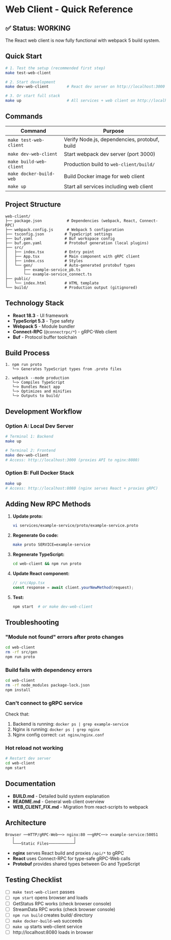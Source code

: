 # Web Client - Quick Reference

## ✅ Status: WORKING

The React web client is now fully functional with webpack 5 build system.

## Quick Start

```bash
# 1. Test the setup (recommended first step)
make test-web-client

# 2. Start development
make dev-web-client        # React dev server on http://localhost:3000

# 3. Or start full stack
make up                    # All services + web client on http://localhost:8080
```

## Commands

| Command | Purpose |
|---------|---------|
| `make test-web-client` | Verify Node.js, dependencies, protobuf, build |
| `make dev-web-client` | Start webpack dev server (port 3000) |
| `make build-web-client` | Production build to `web-client/build/` |
| `make docker-build-web` | Build Docker image for web client |
| `make up` | Start all services including web client |

## Project Structure

```
web-client/
├── package.json           # Dependencies (webpack, React, Connect-RPC)
├── webpack.config.js      # Webpack 5 configuration
├── tsconfig.json         # TypeScript settings
├── buf.yaml              # Buf workspace config
├── buf.gen.yaml          # Protobuf generation (local plugins)
├── src/
│   ├── index.tsx         # Entry point
│   ├── App.tsx           # Main component with gRPC client
│   ├── index.css         # Styles
│   └── gen/              # Auto-generated protobuf types
│       ├── example-service_pb.ts
│       └── example-service_connect.ts
├── public/
│   └── index.html        # HTML template
└── build/                # Production output (gitignored)
```

## Technology Stack

- **React 18.3** - UI framework
- **TypeScript 5.3** - Type safety
- **Webpack 5** - Module bundler
- **Connect-RPC** (`@connectrpc/*`) - gRPC-Web client
- **Buf** - Protocol buffer toolchain

## Build Process

```
1. npm run proto
   └─> Generates TypeScript types from .proto files

2. webpack --mode production
   └─> Compiles TypeScript
   └─> Bundles React app
   └─> Optimizes and minifies
   └─> Outputs to build/
```

## Development Workflow

### Option A: Local Dev Server
```bash
# Terminal 1: Backend
make up

# Terminal 2: Frontend
make dev-web-client
# Access: http://localhost:3000 (proxies API to nginx:8080)
```

### Option B: Full Docker Stack
```bash
make up
# Access: http://localhost:8080 (nginx serves React + proxies gRPC)
```

## Adding New RPC Methods

1. **Update proto:**
   ```bash
   vi services/example-service/proto/example-service.proto
   ```

2. **Regenerate Go code:**
   ```bash
   make proto SERVICE=example-service
   ```

3. **Regenerate TypeScript:**
   ```bash
   cd web-client && npm run proto
   ```

4. **Update React component:**
   ```typescript
   // src/App.tsx
   const response = await client.yourNewMethod(request);
   ```

5. **Test:**
   ```bash
   npm start  # or make dev-web-client
   ```

## Troubleshooting

### "Module not found" errors after proto changes
```bash
cd web-client
rm -rf src/gen
npm run proto
```

### Build fails with dependency errors
```bash
cd web-client
rm -rf node_modules package-lock.json
npm install
```

### Can't connect to gRPC service
Check that:
1. Backend is running: `docker ps | grep example-service`
2. Nginx is running: `docker ps | grep nginx`
3. Nginx config correct: `cat nginx/nginx.conf`

### Hot reload not working
```bash
# Restart dev server
cd web-client
npm start
```

## Documentation

- **BUILD.md** - Detailed build system explanation
- **README.md** - General web client overview
- **WEB_CLIENT_FIX.md** - Migration from react-scripts to webpack

## Architecture

```
Browser ──HTTP/gRPC-Web──> nginx:80 ──gRPC──> example-service:50051
   │                          │
   └───Static Files───────────┘
```

- **nginx** serves React build and proxies `/api/*` to gRPC
- **React** uses Connect-RPC for type-safe gRPC-Web calls
- **Protobuf** provides shared types between Go and TypeScript

## Testing Checklist

- [ ] `make test-web-client` passes
- [ ] `npm start` opens browser and loads
- [ ] GetStatus RPC works (check browser console)
- [ ] StreamData RPC works (check browser console)
- [ ] `npm run build` creates build/ directory
- [ ] `make docker-build-web` succeeds
- [ ] `make up` starts web-client service
- [ ] http://localhost:8080 loads in browser